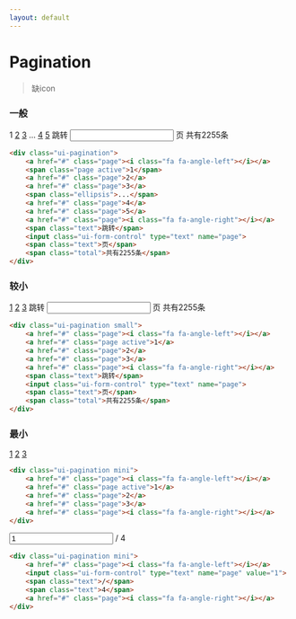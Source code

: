 ```yaml
---
layout: default
---
```


# Pagination

> 缺icon

### 一般


<div class="ui-pagination">
    <a href="#" class="page"><i class="fa fa-angle-left"></i></a>
    <span class="page active">1</span>
    <a href="#" class="page">2</a>
    <a href="#" class="page">3</a>
    <span class="ellipsis">...</span>
    <a href="#" class="page">4</a>
    <a href="#" class="page">5</a>
    <a href="#" class="page"><i class="fa fa-angle-right"></i></a>
    <span class="text">跳转</span>
    <input class="ui-form-control" type="text" name="page">
    <span class="text">页</span>
    <span class="total">共有2255条</span>
</div>

```html
<div class="ui-pagination">
    <a href="#" class="page"><i class="fa fa-angle-left"></i></a>
    <span class="page active">1</span>
    <a href="#" class="page">2</a>
    <a href="#" class="page">3</a>
    <span class="ellipsis">...</span>
    <a href="#" class="page">4</a>
    <a href="#" class="page">5</a>
    <a href="#" class="page"><i class="fa fa-angle-right"></i></a>
    <span class="text">跳转</span>
    <input class="ui-form-control" type="text" name="page">
    <span class="text">页</span>
    <span class="total">共有2255条</span>
</div>
```

### 较小


<div class="ui-pagination small">
    <a href="#" class="page"><i class="fa fa-angle-left"></i></a>
    <a href="#" class="page active">1</a>
    <a href="#" class="page">2</a>
    <a href="#" class="page">3</a>
    <a href="#" class="page"><i class="fa fa-angle-right"></i></a>
    <span class="text">跳转</span>
    <input class="ui-form-control" type="text" name="page">
    <span class="text">页</span>
    <span class="total">共有2255条</span>
</div>

```html
<div class="ui-pagination small">
    <a href="#" class="page"><i class="fa fa-angle-left"></i></a>
    <a href="#" class="page active">1</a>
    <a href="#" class="page">2</a>
    <a href="#" class="page">3</a>
    <a href="#" class="page"><i class="fa fa-angle-right"></i></a>
    <span class="text">跳转</span>
    <input class="ui-form-control" type="text" name="page">
    <span class="text">页</span>
    <span class="total">共有2255条</span>
</div>
```

### 最小


<div class="ui-pagination mini">
    <a href="#" class="page"><i class="fa fa-angle-left"></i></a>
    <a href="#" class="page active">1</a>
    <a href="#" class="page">2</a>
    <a href="#" class="page">3</a>
    <a href="#" class="page"><i class="fa fa-angle-right"></i></a>
</div>

```html
<div class="ui-pagination mini">
    <a href="#" class="page"><i class="fa fa-angle-left"></i></a>
    <a href="#" class="page active">1</a>
    <a href="#" class="page">2</a>
    <a href="#" class="page">3</a>
    <a href="#" class="page"><i class="fa fa-angle-right"></i></a>
</div>
```

<div class="ui-pagination mini">
    <a href="#" class="page"><i class="fa fa-angle-left"></i></a>
    <input class="ui-form-control" type="text" name="page" value="1">
    <span class="text">/</span>
    <span class="text">4</span>
    <a href="#" class="page"><i class="fa fa-angle-right"></i></a>
</div>

```html
<div class="ui-pagination mini">
    <a href="#" class="page"><i class="fa fa-angle-left"></i></a>
    <input class="ui-form-control" type="text" name="page" value="1">
    <span class="text">/</span>
    <span class="text">4</span>
    <a href="#" class="page"><i class="fa fa-angle-right"></i></a>
</div>
```